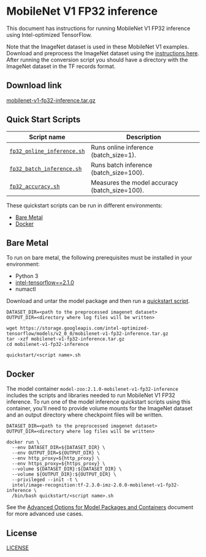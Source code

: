 <!--- 0. Title -->
# MobileNet V1 FP32 inference

<!-- 10. Description -->
This document has instructions for running MobileNet V1 FP32 inference using
Intel-optimized TensorFlow.

Note that the ImageNet dataset is used in these MobileNet V1 examples.
Download and preprocess the ImageNet dataset using the [instructions here](/datasets/imagenet/README.md).
After running the conversion script you should have a directory with the
ImageNet dataset in the TF records format.

<!--- 20. Download link -->
## Download link

[mobilenet-v1-fp32-inference.tar.gz](https://storage.googleapis.com/intel-optimized-tensorflow/models/v2_0_0/mobilenet-v1-fp32-inference.tar.gz)

<!--- 40. Quick Start Scripts -->
## Quick Start Scripts

| Script name | Description |
|-------------|-------------|
| [`fp32_online_inference.sh`](fp32_online_inference.sh) | Runs online inference (batch_size=1). |
| [`fp32_batch_inference.sh`](fp32_batch_inference.sh) | Runs batch inference (batch_size=100). |
| [`fp32_accuracy.sh`](fp32_accuracy.sh) | Measures the model accuracy (batch_size=100). |

These quickstart scripts can be run in different environments:
* [Bare Metal](#bare-metal)
* [Docker](#docker)


<!--- 50. Bare Metal -->
## Bare Metal

To run on bare metal, the following prerequisites must be installed in your environment:
* Python 3
* [intel-tensorflow==2.1.0](https://pypi.org/project/intel-tensorflow/)
* numactl

Download and untar the model package and then run a [quickstart script](#quick-start-scripts).

```
DATASET_DIR=<path to the preprocessed imagenet dataset>
OUTPUT_DIR=<directory where log files will be written>

wget https://storage.googleapis.com/intel-optimized-tensorflow/models/v2_0_0/mobilenet-v1-fp32-inference.tar.gz
tar -xzf mobilenet-v1-fp32-inference.tar.gz
cd mobilenet-v1-fp32-inference

quickstart/<script name>.sh
```


<!-- 60. Docker -->
## Docker

The model container `model-zoo:2.1.0-mobilenet-v1-fp32-inference` includes the scripts 
and libraries needed to run MobileNet V1 FP32 inference. To run one of the model
inference quickstart scripts using this container, you'll need to provide volume mounts for
the ImageNet dataset and an output directory where checkpoint files will be written.

```
DATASET_DIR=<path to the preprocessed imagenet dataset>
OUTPUT_DIR=<directory where log files will be written>

docker run \
  --env DATASET_DIR=${DATASET_DIR} \
  --env OUTPUT_DIR=${OUTPUT_DIR} \
  --env http_proxy=${http_proxy} \
  --env https_proxy=${https_proxy} \
  --volume ${DATASET_DIR}:${DATASET_DIR} \
  --volume ${OUTPUT_DIR}:${OUTPUT_DIR} \
  --privileged --init -t \
  intel/image-recognition:tf-2.3.0-imz-2.0.0-mobilenet-v1-fp32-inference \
  /bin/bash quickstart/<script name>.sh
```


<!-- 61. Advanced Options -->

See the [Advanced Options for Model Packages and Containers](/quickstart/common/ModelPackagesAdvancedOptions.md)
document for more advanced use cases.

<!--- 80. License -->
## License

[LICENSE](/LICENSE)


